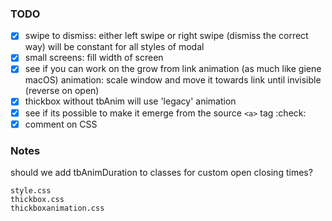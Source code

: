 
### TODO

- [x] swipe to dismiss: either left swipe or right swipe (dismiss the correct way) will be constant for all styles of modal
- [x] small screens: fill width of screen
- [x] see if you can work on the grow from link animation (as much like giene macOS)
  animation:
    scale window and move it towards link until invisible
    (reverse on open)
- [x] thickbox without tbAnim will use 'legacy' animation
- [x] see if its possible to make it emerge from the source `<a>` tag :check:
- [x] comment on CSS

### Notes

should we add tbAnimDuration to classes for custom open closing times?

```
style.css
thickbox.css
thickboxanimation.css
```

